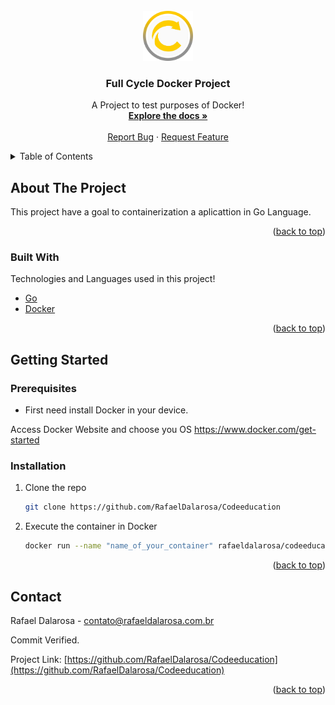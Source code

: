 <div id="top"></div>

<!-- PROJECT LOGO -->
<br />
<div align="center">
  <a href="https://github.com/RafaelDalarosa/Codeeducation">
    <img src="images/logo.png" alt="Logo" width="80" height="80">
  </a>

  <h3 align="center">Full Cycle Docker Project</h3>

  <p align="center">
    A Project to test purposes of Docker!
    <br />
    <a href="https://github.com/RafaelDalarosa/Codeeducation"><strong>Explore the docs »</strong></a>
    <br />
    <br />
    <a href="https://github.com/RafaelDalarosa/Codeeducation/issues">Report Bug</a>
    ·
    <a href="https://github.com/RafaelDalarosa/Codeeducation/issues">Request Feature</a>
  </p>
</div>



<!-- TABLE OF CONTENTS -->
<details>
  <summary>Table of Contents</summary>
  <ol>
    <li>
      <a href="#about-the-project">About The Project</a>
      <ul>
        <li><a href="#built-with">Built With</a></li>
      </ul>
    </li>
    <li>
      <a href="#getting-started">Getting Started</a>
      <ul>
        <li><a href="#prerequisites">Prerequisites</a></li>
        <li><a href="#installation">Installation</a></li>
      </ul>
    </li>
    <li><a href="#contact">Contact</a></li>
  </ol>
</details>



<!-- ABOUT THE PROJECT -->
## About The Project

This project have a goal to containerization a aplicattion in Go Language.

<p align="right">(<a href="#top">back to top</a>)</p>



### Built With

Technologies and Languages used in this project!

* [Go](https://go.dev/)
* [Docker](https://www.docker.com/)

<p align="right">(<a href="#top">back to top</a>)</p>



<!-- GETTING STARTED -->
## Getting Started

### Prerequisites

- First need install Docker in your device.

Access Docker Website and choose you OS https://www.docker.com/get-started

### Installation

1. Clone the repo
   ```sh
   git clone https://github.com/RafaelDalarosa/Codeeducation
   ```
2. Execute the container in Docker
   ```sh
   docker run --name "name_of_your_container" rafaeldalarosa/codeeducation:latest
   ```

<p align="right">(<a href="#top">back to top</a>)</p>

<!-- CONTACT -->
## Contact

Rafael Dalarosa - contato@rafaeldalarosa.com.br

Commit Verified.

Project Link: [https://github.com/RafaelDalarosa/Codeeducation](https://github.com/RafaelDalarosa/Codeeducation)

<p align="right">(<a href="#top">back to top</a>)</p>


